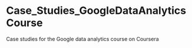 # Case_Studies_GoogleDataAnalyticsCourse
Case studies for the Google data analytics course on Coursera 
